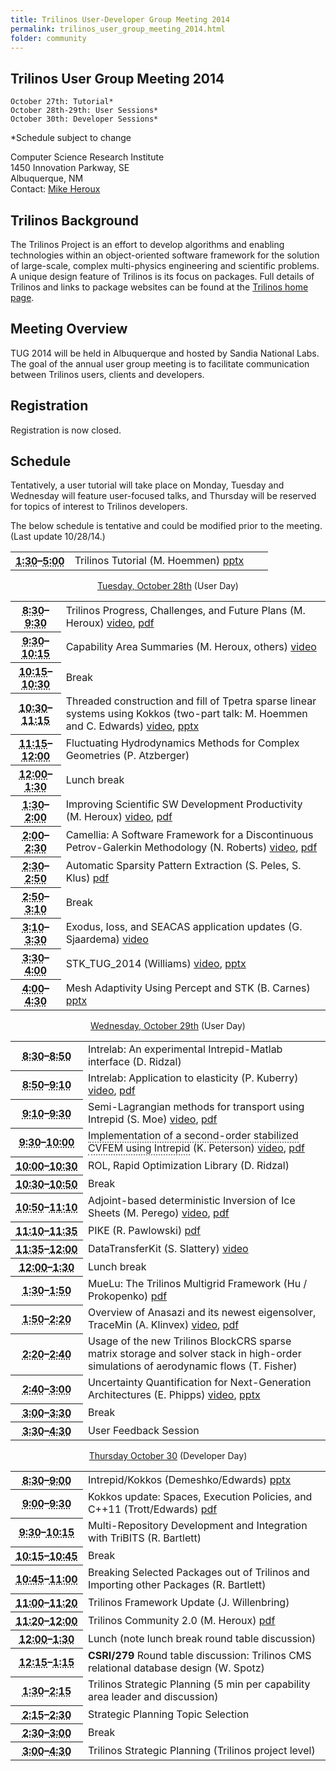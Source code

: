 ```yaml
---
title: Trilinos User-Developer Group Meeting 2014
permalink: trilinos_user_group_meeting_2014.html
folder: community
---
```


## Trilinos User Group Meeting 2014


    October 27th: Tutorial*
    October 28th-29th: User Sessions*
    October 30th: Developer Sessions*   

*Schedule subject to change    

Computer Science Research Institute  
1450 Innovation Parkway, SE  
Albuquerque, NM  
Contact: [Mike Heroux](mailto:maherou@sandia.gov)

## Trilinos Background

The Trilinos Project is an effort to develop algorithms and enabling technologies within an object-oriented software framework for the solution of large-scale, complex multi-physics engineering and scientific problems. A unique design feature of Trilinos is its focus on packages. Full details of Trilinos and links to package websites can be found at the [Trilinos home page](http://trilinos.org/ "Trilinos Home Page").

## Meeting Overview

TUG 2014 will be held in Albuquerque and hosted by Sandia National Labs. The goal of the annual user group meeting is to facilitate communication between Trilinos users, clients and developers.

## Registration

Registration is now closed.

## Schedule

Tentatively, a user tutorial will take place on Monday, Tuesday and Wednesday will feature user-focused talks, and Thursday will be reserved for topics of interest to Trilinos developers.

The below schedule is tentative and could be modified prior to the meeting. (Last update 10/28/14.)

<table summary="Timetable">
<tbody>
<tr>
<th id="time-1" axis="time" width="23%"><abbr title="2011-10-31T13:00:00">1:30</abbr>–<abbr title="2011-10-31T17:15:00">5:00</abbr></th>
<td headers="time-1 location-1">
<div>Trilinos Tutorial (M. Hoemmen) <a href="http://trilinos.org/wordpress/wp-content/uploads/2014/07/TrilinosTutorialTUG2014.pptx">pptx</a></div>
</td>
</tr>
</tbody>
</table>
<p style="text-align: center;"><span style="text-decoration: underline;">Tuesday, October 28th</span> (User Day)</p>
<table summary="Timetable">
<tbody>
<tr>
<th id="time-1" axis="time"><abbr title="2011-11-01T08:30:00">8:30</abbr>–<abbr title="2011-11-01T09:30:00">9:30</abbr></th>
<td headers="time-1 location-1">
<div>Trilinos Progress, Challenges, and Future Plans (M. Heroux) <a href="http://digitalops.sandia.gov/Mediasite/Play/42aae47c80704211b90dc8105582da0c1d">video</a>, <a href="http://trilinos.org/wordpress/wp-content/uploads/2014/07/HerouxTrilinosProgressChallengesFutures.pdf" onclick="__gaTracker('send', 'event', 'download', 'http://trilinos.org/wordpress/wp-content/uploads/2014/07/HerouxTrilinosProgressChallengesFutures.pdf');" title="pdf">pdf</a></div>
</td>
</tr>
<tr>
<th id="time-2" axis="time"><abbr title="2011-11-01T09:30:00">9:30</abbr>–<abbr title="2011-11-01T09:45:00">10:15</abbr></th>
<td headers="time-2 location-1">
<div>Capability Area Summaries (M. Heroux, others) <a href="http://digitalops.sandia.gov/Mediasite/Play/04bbf7f4744644608b232f79513c49491d">video</a></div>
</td>
</tr>
<tr>
<th id="time-3" axis="time"><abbr title="2011-11-01T09:45:00">10:15</abbr>–<abbr title="2011-11-01T10:15:00">10:30</abbr></th>
<td headers="time-3 location-1">
<div>Break</div>
</td>
</tr>
<tr>
<th id="time-4" axis="time" width="16%"><abbr title="2011-11-01T10:15:00">10:30</abbr>–<abbr title="2011-11-01T11:45:00">11:15</abbr></th>
<td headers="time-4 location-1">
<div>Threaded construction and fill of Tpetra sparse linear systems using Kokkos (two-part talk: M. Hoemmen and C. Edwards) <a href="http://digitalops.sandia.gov/Mediasite/Play/11ed0595609a43de94d62606eb94653c1d">video</a>, <a href="http://trilinos.org/wordpress/wp-content/uploads/2014/07/2014-10-TUG-Tpetra-Kokkos-Fill.pptx">pptx</a></div>
</td>
</tr>
<tr>
<th id="time-7" axis="time"><abbr title="2011-11-01T14:00:00">11:15</abbr>–<abbr title="2011-11-01T14:45:00">12:00</abbr></th>
<td headers="time-7 location-1">
<div>Fluctuating Hydrodynamics Methods for Complex Geometries (P. Atzberger)</div>
</td>
</tr>
<tr>
<th id="time-5" axis="time"><abbr title="2011-11-01T11:45:00">12:00</abbr>–<abbr title="2011-11-01T13:15:00">1:30</abbr></th>
<td headers="time-5 location-1">
<div>Lunch break</div>
</td>
</tr>
<tr>
<th id="time-6" axis="time"><abbr title="2011-11-01T13:15:00">1:30</abbr>–<abbr title="2011-11-01T14:00:00">2:00</abbr></th>
<td headers="time-6 location-1">
<div>Improving Scientific SW Development Productivity (M. Heroux) <a href="http://digitalops.sandia.gov/Mediasite/Play/48bcc1a387814c03b65cb8373fe3cd7b1d">video</a>, <a href="http://trilinos.org/wordpress/wp-content/uploads/2014/07/IDEAS-Project.pdf">pdf</a></div>
</td>
</tr>
<tr>
<th id="time-6" axis="time"><abbr title="2011-11-01T13:15:00">2:00</abbr>–<abbr title="2011-11-01T14:00:00">2:30</abbr></th>
<td headers="time-6 location-1">
<div><span class="Apple-style-span">Camellia: A Software Framework for a Discontinuous Petrov-Galerkin Methodology</span> (N. Roberts) <a href="http://digitalops.sandia.gov/Mediasite/Play/dcd4c90ab351448a9fe157e0c37a25461d">video</a>, <a href="http://trilinos.org/wordpress/wp-content/uploads/2014/07/Camellia-TUG-2014.pdf">pdf</a></div>
</td>
</tr>
<tr>
<th id="time-8" axis="time"><abbr title="2011-11-01T14:45:00">2:30</abbr>–<abbr title="2011-11-01T15:15:00">2:50</abbr></th>
<td headers="time-8 location-1">
<div>Automatic Sparsity Pattern Extraction (S. Peles, S. Klus) <a href="http://trilinos.org/wordpress/wp-content/uploads/2014/07/Sandia_TUG_2014_final_no_markings_animation.pdf">pdf</a></div>
</td>
</tr>
<tr>
<th id="time-8" axis="time"><abbr title="2011-11-01T14:45:00">2:50</abbr>–<abbr title="2011-11-01T15:15:00">3:10</abbr></th>
<td headers="time-8 location-1">
<div>Break</div>
</td>
</tr>
<tr>
<th id="time-8" axis="time"><abbr title="2011-11-01T14:45:00">3:10</abbr>–<abbr title="2011-11-01T15:15:00">3:30</abbr></th>
<td headers="time-8 location-1">
<div><span class="Apple-style-span"><span class="Apple-style-span">Exodus, Ioss, and SEACAS application updates</span></span> (G. Sjaardema) <a href="http://digitalops.sandia.gov/Mediasite/Play/4063b83b22b0496dbf924bfa938f81271d">video</a></div>
</td>
</tr>
<tr>
<th id="time-9" axis="time"><abbr title="2011-11-01T15:15:00">3:30</abbr>–<abbr title="2011-11-01T15:30:00">4:00</abbr></th>
<td headers="time-9 location-1">
<div>STK_TUG_2014 (Williams) <a href="http://digitalops.sandia.gov/Mediasite/Play/0eb798d4dd834cc1973173f3ffb5f76e1d">video</a>, <a href="http://trilinos.org/wordpress/wp-content/uploads/2014/07/STK_TUG_2014.pptx">pptx</a></div>
</td>
</tr>
<tr>
<th id="time-9" axis="time"><abbr title="2011-11-01T15:15:00">4:00</abbr>–<abbr title="2011-11-01T15:30:00">4:30</abbr></th>
<td headers="time-9 location-1">
<div>Mesh Adaptivity Using Percept and STK (B. Carnes) <a href="http://trilinos.org/wordpress/wp-content/uploads/2014/07/Percept_Trilinos_Talk_2014_Final.pptx">pptx</a></div>
</td>
</tr>
</tbody>
</table>
<p style="text-align: center;"><span style="text-decoration: underline;">Wednesday, October 29th</span> (User Day)</p>
<table summary="Timetable">
<tbody>
<tr>
<th id="time-1" axis="time"><abbr title="2011-11-01T08:30:00">8:30</abbr>–<abbr title="2011-11-01T09:30:00">8:50</abbr></th>
<td headers="time-1 location-1">
<div>Intrelab: <span class="Apple-style-span"><span class="Apple-style-span">An experimental Intrepid-Matlab interface</span></span> (D. Ridzal)</div>
</td>
</tr>
<tr>
<th id="time-3" axis="time"><abbr title="2011-11-01T09:45:00">8:50</abbr>–<abbr title="2011-11-01T10:15:00">9:10</abbr></th>
<td headers="time-3 location-1">
<div>Intrelab: Application to elasticity (P. Kuberry) <a href="http://digitalops.sandia.gov/Mediasite/Play/174a77e316dd48a2bdab257d34477daf1d">video</a>, <a href="http://trilinos.org/wordpress/wp-content/uploads/2014/07/Kuberry.pdf">pdf</a></div>
</td>
</tr>
<tr>
<th id="time-2" axis="time"><abbr title="2011-11-01T09:30:00">9:10</abbr>–<abbr title="2011-11-01T09:45:00">9:30</abbr></th>
<td headers="time-2 location-1">
<div>Semi-Lagrangian methods for transport using Intrepid (S. Moe) <a href="http://digitalops.sandia.gov/Mediasite/Play/bbabc316ff864d6eb684958dab4aeca61d">video</a>, <a href="http://trilinos.org/wordpress/wp-content/uploads/2014/07/main.pdf">pdf</a></div>
</td>
</tr>
<tr>
<th id="time-3" axis="time"><abbr title="2011-11-01T09:45:00">9:30</abbr>–<abbr title="2011-11-01T10:15:00">10:00</abbr></th>
<td headers="time-3 location-1">
<div><span class="Apple-style-span"><span class="Apple-style-span"><span class='classtoolTips0' style='border-bottom:2px dotted #888;'>Implementation of a second-order stabilized CVFEM using Intrepid</span> </span></span>(K. Peterson) <a href="http://digitalops.sandia.gov/Mediasite/Play/2e07840f6fd84cb3a1091c6d70eee1701d">video</a>, <a href="http://trilinos.org/wordpress/wp-content/uploads/2014/07/CVFEM_TUG_14.pdf">pdf</a></div>
</td>
</tr>
<tr>
<th id="time-3" axis="time"><abbr title="2011-11-01T09:45:00">10:00</abbr>–<abbr title="2011-11-01T10:15:00">10:30</abbr></th>
<td headers="time-3 location-1">
<div>ROL, Rapid Optimization Library (D. Ridzal)</div>
</td>
</tr>
<tr>
<th id="time-4" axis="time" width="23%"><abbr title="">10:30</abbr>–<abbr title="">10:50</abbr></th>
<td headers="time-4 location-1">
<div>Break</div>
</td>
</tr>
<tr>
<th id="time-6" axis="time"><abbr title="2011-11-01T13:15:00">10:50</abbr>–<abbr title="2011-11-01T14:00:00">11:10</abbr></th>
<td headers="time-6 location-1">
<div>Adjoint-based deterministic Inversion of Ice Sheets (M. Perego) <a href="http://digitalops.sandia.gov/Mediasite/Play/9236e537a12547ff92b052ff490926031d">video</a>, <a href="http://trilinos.org/wordpress/wp-content/uploads/2014/07/PeregoTUG2014.pdf">pdf</a></div>
</td>
</tr>
<tr>
<th id="time-4" axis="time" width="23%"><abbr title="">11:10</abbr>–<abbr title="">11:35</abbr></th>
<td headers="time-4 location-1">
<div>PIKE (R. Pawlowski) <a href="http://trilinos.org/wordpress/wp-content/uploads/2014/07/Pawlowski_TUG_PIKE_DTK_2014_10_29.pdf">pdf</a></div>
</td>
</tr>
<tr>
<th id="time-6" axis="time"><abbr title="2011-11-01T13:15:00">11:35</abbr>–<abbr title="2011-11-01T14:00:00">12:00</abbr></th>
<td headers="time-6 location-1">
<div>DataTransferKit (S. Slattery) <a href="http://digitalops.sandia.gov/Mediasite/Play/497c7f4c9c5c4105882549f74d3a79f81d">video</a></div>
</td>
</tr>
<tr>
<th id="time-5" axis="time"><abbr title="2011-11-01T11:45:00">12:00</abbr>–<abbr title="2011-11-01T13:15:00">1:30</abbr></th>
<td headers="time-5 location-1">
<div>Lunch break</div>
</td>
</tr>
<tr>
<th id="time-8" axis="time"><abbr title="2011-11-01T14:45:00">1:30</abbr>–<abbr title="2011-11-01T15:15:00">1:50</abbr></th>
<td headers="time-8 location-1">
<div><span class="Apple-style-span">MueLu: The Trilinos Multigrid Framework</span> (Hu / Prokopenko) <a href="http://trilinos.org/wordpress/wp-content/uploads/2014/07/MueLu_TUG2014_Prokopenko.pdf">pdf</a></div>
</td>
</tr>
<tr>
<th id="time-7" axis="time"><abbr title="2011-11-01T14:00:00">1:50</abbr>–<abbr title="2011-11-01T14:45:00">2:20</abbr></th>
<td headers="time-7 location-1">
<div><span class="Apple-style-span">Overview of Anasazi and its newest eigensolver, TraceMin</span> (A. Klinvex) <a href="http://digitalops.sandia.gov/Mediasite/Play/fc2cd304588b4f57b6cc623e7a4127491d">video</a>, <a href="http://trilinos.org/wordpress/wp-content/uploads/2014/08/Klinvex-TUG-2014-Anasazi.pdf">pdf</a></div>
</td>
</tr>
<tr>
<th id="time-6" axis="time"><abbr title="2011-11-01T13:15:00">2:20</abbr>–<abbr title="2011-11-01T14:00:00">2:40</abbr></th>
<td headers="time-6 location-1">
<div>Usage of the new Trilinos BlockCRS sparse matrix storage and solver stack in high-order simulations of aerodynamic flows (T. Fisher)</div>
</td>
</tr>
<tr>
<th id="time-6" axis="time"><abbr title="2011-11-01T13:15:00">2:40</abbr>–<abbr title="2011-11-01T14:00:00">3:00</abbr></th>
<td headers="time-6 location-1">
<div><span class="Apple-style-span">Uncertainty Quantification for Next-Generation Architectures</span> (E. Phipps) <a href="http://digitalops.sandia.gov/Mediasite/Play/ba7d1828a80941508d46094279fb32121d">video</a>, <a href="http://trilinos.org/wordpress/wp-content/uploads/2014/07/exascale_uq.pptx">pptx</a></div>
</td>
</tr>
<tr>
<th id="time-8" axis="time"><abbr title="2011-11-01T14:45:00">3:00</abbr>–<abbr title="2011-11-01T15:15:00">3:30</abbr></th>
<td headers="time-8 location-1">
<div>Break</div>
</td>
</tr>
<tr>
<th id="time-9" axis="time"><abbr title="2011-11-01T15:15:00">3:30</abbr>–<abbr title="2011-11-01T15:30:00">4:30</abbr></th>
<td headers="time-9 location-1">
<div>User Feedback Session</div>
</td>
</tr>
</tbody>
</table>
<p style="text-align: center;"><span style="text-decoration: underline;">Thursday October 30</span> (Developer Day)</p>
<table summary="Timetable">
<tbody>
<tr>
<th id="time-1" axis="time"><abbr title="2011-11-02T08:30:00">8:30</abbr>–<abbr title="2011-11-02T09:00:00">9:00</abbr></th>
<td headers="time-1 location-1">
<div>Intrepid/Kokkos (Demeshko/Edwards) <a href="http://trilinos.org/wordpress/wp-content/uploads/2014/07/IntrepidTUG2014_2.pptx">pptx</a></div>
</td>
</tr>
<tr>
<th id="time-7" axis="time"><abbr title="2011-11-02T10:45:00">9:00</abbr>–<abbr title="2011-11-02T11:05:00">9:30</abbr></th>
<td headers="time-7 location-1">
<div>Kokkos update: Spaces, Execution Policies, and C++11 (Trott/Edwards) <a href="http://trilinos.org/wordpress/wp-content/uploads/2014/07/2014-10-TUG-Kokkos-Develop.pdf">pdf</a></div>
</td>
</tr>
<tr>
<th id="time-6" axis="time" width="23%"><abbr title="2011-11-02T10:30:00">9:30</abbr>–<abbr title="2011-11-02T10:45:00">10:15</abbr></th>
<td headers="time-6 location-1">
<div>Multi-Repository Development and Integration with TriBITS (R. Bartlett)</div>
</td>
</tr>
<tr>
<th id="time-3" axis="time"><abbr title="2011-11-02T09:20:00">10:15</abbr>–<abbr title="2011-11-02T09:40:00">10:45</abbr></th>
<td headers="time-3 location-1">
<div>Break</div>
</td>
</tr>
<tr>
<th id="time-6" axis="time" width="23%"><abbr title="2011-11-02T10:30:00">10:45</abbr>–<abbr title="2011-11-02T10:45:00">11:00</abbr></th>
<td headers="time-6 location-1">
<div>Breaking Selected Packages out of Trilinos and Importing other Packages (R. Bartlett)</div>
</td>
</tr>
<tr>
<th id="time-3" axis="time"><abbr title="2011-11-02T09:20:00">11:00</abbr>–<abbr title="2011-11-02T09:40:00">11:20</abbr></th>
<td headers="time-3 location-1">
<div>Trilinos Framework Update (J. Willenbring)</div>
</td>
</tr>
<tr>
<th id="time-4" axis="time"><abbr title="2011-11-02T09:40:00">11:20</abbr>–<abbr title="2011-11-02T10:00:00">12:00</abbr></th>
<td headers="time-4 location-1">
<div>Trilinos Community 2.0 (M. Heroux) <a href="http://trilinos.org/wordpress/wp-content/uploads/2014/07/HerouxTrilinosCommunity2.0.pdf">pdf</a></div>
</td>
</tr>
<tr>
<th id="time-10" axis="time"><abbr title="2011-11-03T12:00:00">12:00</abbr>–<abbr title="2011-11-03T13:30:00">1:30</abbr></th>
<td headers="time-10 location-1">
<div>Lunch (note lunch break round table discussion)</div>
</td>
</tr>
<tr>
<th id="time-2" axis="time"><abbr title="2011-11-02T09:00:00">12:15</abbr>–<abbr title="2011-11-02T09:20:00">1:15</abbr></th>
<td headers="time-2 location-1">
<div><strong>CSRI/279</strong> Round table discussion: Trilinos CMS relational database design (W. Spotz)</div>
</td>
</tr>
<tr>
<th id="time-11" axis="time"><abbr title="2011-11-03T13:30:00">1:30</abbr>–<abbr title="2011-11-03T14:30:00">2:15</abbr></th>
<td headers="time-11 location-1">
<div>Trilinos Strategic Planning (5 min per capability area leader and discussion)</div>
</td>
</tr>
<tr>
<th id="time-12" axis="time"><abbr title="2011-11-03T14:30:00">2:15</abbr>–<abbr title="2011-11-03T14:45:00">2:30</abbr></th>
<td headers="time-12 location-1">
<div>Strategic Planning Topic Selection</div>
</td>
</tr>
<tr>
<th id="time-13" axis="time"><abbr title="2011-11-03T14:45:00">2:30</abbr>–<abbr title="2011-11-03T15:15:00">3:00</abbr></th>
<td headers="time-13 location-1">
<div>Break</div>
</td>
</tr>
<tr>
<th id="time-14" axis="time"><abbr title="2011-11-03T15:15:00">3:00</abbr>–<abbr title="2011-11-03T16:30:00">4:30</abbr></th>
<td headers="time-14 location-1">
<div>Trilinos Strategic Planning (Trilinos project level)</div>
</td>
</tr>
</tbody>
</table>